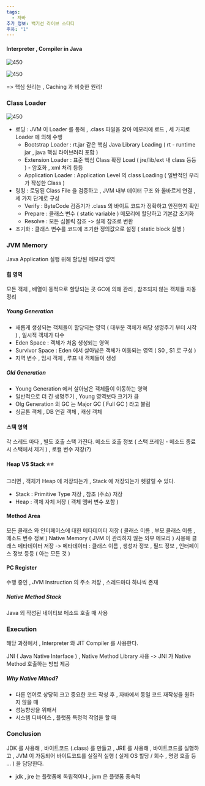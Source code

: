 ```yaml
---
tags:
  - 자바
추가_정보: 백기선 라이브 스터디
주차: "1"
---
```

#### Interpreter , Compiler in Java

![450](https://i.imgur.com/O6cvvMn.png)

![450](https://i.imgur.com/xqSmIMb.png)

=> 핵심 원리는 , Caching 과 비슷한 원리!
### Class Loader

![450](https://i.imgur.com/lj1OYib.png)

- 로딩 : JVM 이 Loader 를 통해 , .class 파일을 찾아 메모리에 로드 , 세 가지로 Loader 에 의해 수행
	- Bootstrap Loader : rt.jar 같은 핵심 Java Library Loading ( rt - runtime jar , java 핵심 라이브러리 포함 )
	- Extension Loader : 표준 핵심 Class 확장 Load ( jre/lib/ext 내 class 등등 ) - 암호화 , xml 처리 등등
	- Application Loader : Application Level 의 class Loading ( 일반적인 우리가 작성한 Class )
- 링킹 : 로딩된 Class File 을 검증하고 , JVM 내부 데이터 구조 와 올바르게 연결 , 세 가지 단계로 구성
	- Verify : ByteCode 검증기가 .class 의 바이트 코드가 정확하고 안전한지 확인
	- Prepare : 클래스 변수 ( static variable ) 메모리에 할당하고 기본값 초기화
	- Resolve : 모든 심볼릭 참조 -> 실제 참조로 변환
- 초기화 : 클래스 변수를 코드에 초기한 정의값으로 설정 ( static block 실행 )

### JVM Memory

Java Application 실행 위해 할당된 메모리 영역

#### 힙 영역
모든 객체 , 배열이 동적으로 할당되는 곳
GC에 의해 관리 , 참조되지 않는 객체들 자동 정리

##### Young Generation
- 새롭게 생성되는 객체들이 할당되는 영역 ( 대부분 객체가 해당 생명주기 부터 시작 ) , 일시적 객체가 다수
- Eden Space : 객체가 처음 생성되는 영역
- Survivor Space : Eden 에서 살아남은 객체가 이동되는 영역 ( S0 , S1 로 구성 )
- 지역 변수 , 임시 객체 , 루프 내 객체들이 생성

##### Old Generation
- Young Generation 에서 살아남은 객체들이 이동하는 영역
- 일반적으로 더 긴 생명주기 , Young 영역보다 크기가 큼
- Olg Generation 의 GC 는 Major GC ( Full GC ) 라고 불림
- 싱글톤 객체 , DB 연결 객체 , 캐싱 객체
#### 스택 영역

각 스레드 마다 , 별도 호출 스택 가진다.
메소드 호출 정보 ( 스택 프레임 - 메소드 종료시 스택에서 제거 ) , 로컬 변수 저장(?)

#### Heap VS Stack ⭐️⭐️

그러면 , 객체가 Heap 에 저장되는가 , Stack 에 저장되는가 헷갈릴 수 있다.
- Stack : Primitive Type 저장 , 참조 (주소) 저장
- Heap : 객체 자체 저장 ( 객체 멤버 변수 포함 )
#### Method Area

모든 클래스 와 인터페이스에 대한 메타데이터 저장
( 클래스 이름 , 부모 클래스 이름 , 메소드 변수 정보 )
Native Memory ( JVM 이 관리하지 않는 외부 메모리 ) 사용해 클래스 메타데이터 저장
-> 메타데이터 : 클래스 이름 , 생성자 정보 , 필드 정보 , 인터페이스 정보 등등 ( 아는 모든 것 )

#### PC Register

수행 중인 , JVM Instruction 의 주소 저장 , 스레드마다 하나씩 존재

##### Native Method Stack

Java 외 작성된 네이티브 메소드 호출 때 사용

### Execution

해당 과정에서 , Interpreter 와 JIT Compiler 를 사용한다.

JNI ( Java Native Interface ) , Native Method Library 사용
-> JNI 가 Native Method 호출하는 방법 제공

##### Why Native Mthod?
- 다른 언어로 상당히 크고 중요한 코드 작성 후 , 자바에서 동일 코드 재작성을 원하지 않을 때
- 성능향상을 위해서
- 시스템 디바이스 , 플랫폼 특정적 작업을 할 때


### Conclusion

JDK 를 사용해 , 바이트코드 (.class) 를 만들고 , 
JRE 를 사용해 , 바이트코드를 실행하고 ,
JVM 이 가동되어 바이트코드를 실질적 실행 ( 실제 OS 할당 / 회수 , 명령 호출 등 ... ) 을 담당한다.

- jdk , jre 는 플랫폼에 독립적이나 , jvm 은 플랫폼 종속적
